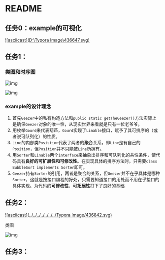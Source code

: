 # README

## 任务0：example的可视化

[![asciicast](D:\Typora Image\436647.svg)](https://asciinema.org/a/436647)



## 任务1：

### 类图和时序图



![img](http://www.plantuml.com/plantuml/png/VPAz3jCm4CVtUuhR-91AHwGCg7Jfme0ei2069p5fX6D7_X2K28bAHM91Oc3g2_00B4Yy3bNx6DZnsGgDn9BSdV_tyvtlLiOoRLqduCxEsjuKosKlc0oH1vNgbfLWnYpgbZMQTG2ZYsjNbe9lbRPSKsZ3-OViF6ab9_EfCgrjbOHMUl4RLl5modpw948aY114jLWW1Gky7axdRr_m4SG0tlU7qm8AKbvEnp-_Fbr-V2qInsFIPGMUF_-y7hxZGm-YM22DfHP9bH4GmY4_rr_WvVSnrh5HJjTJ-3pVgu1Brs7K3g5NrEEt6Ryb933sP00qt8xwzVuPas_ltWCTVrPjhMvbuqt3RKhqtaUOF3WEcVdgTQOQWDvPh_NmVr5MFTQQxQUONDEGtqZGiCBD58iPitdYS5DTS-kzPCBDiccg0mZ5wj2XzobPC6foldNnINsV36936BOM4gJCqa1yn_h_WcbT1Y33xdYqqiePsa-V-poTnM54WRVzE_4NuPgUQSFf1lwULyx6bbTSrguJVm40)

![img](http://www.plantuml.com/plantuml/png/FCYX3W8n30PWtwUOGntp288xW-C9olRdMDAjHziPdfv02FBxBXviCRiG7HuHkvzoteN7fuv5UtOy9qR1KXjlnfs8IwYb5NZ1VhYfnH_NDa2LW-_iIAjEgrHK12MQ3a-Y6n5zFotdzy3AhPvDsVTaH_EJ7QjUJ5pzeclPqpahNiwO_xHZ-ils7YukY5KWjH2MbSBJ_jKl6XgVTsm7egVjkvxDNOfG17OCI15SnSk6pcVTAv_rJNgwg__vh9PdqtO-spmLgW7k0eLdFPrFTlSzNRByQSU6fnlwGSgNxWMwulsUHeHQaEE1rczeWqi33NooV-6pnlL0Bm1r0kMVx5ZBvP2Qbm8CGG00)



### example的设计理念

1. 首先`Geezer`中的私有构造方法和`public static getTheGeezer()`方法实际上是确保`Geezer`对象的唯一性，从现实世界来看就是只有一位老爷爷。
2. 用枚举`Gourd`来代表葫芦，`Gourd`实现了`Linable`接口，赋予了其可排序的（或者说可队列化）的性质。
3. `Line`的内部类`Posistion`代表了两者的**聚合**关系，即`Line`是有自己的`Position`，但`Position`并不只能被`Line`所拥有。
4. 用`Sorter`和`Linable`两个`interface`来抽象出排序和可队列化的共性条件，使代码具有**良好的可扩展性和可修改性**。在实现具体的排序方法时，只需要`class BubbleSort implements Sorter`即可。
5. `Geezer`持有`Sorter`的引用，两者是聚合的关系，但`Geezer`并不在乎具体是哪种`Sorter`，这就是按接口编程的好处，只需要知道接口的用处而不用在乎接口的具体实现。为代码的**可修改性**、**可拓展性**打下了良好的基础



## 任务2：

[![asciicast](../../../../../../../Typora Image/436842.svg)](https://asciinema.org/a/436842)



类图

![img](http://www.plantuml.com/plantuml/png/VLBDYjH04BxNK_JD7nZddXsMTJmimWgoKI_YePDfCs4xtQ6xum-3uC8ANWGFuc71imyWWY3uDBlCF8RLgKhiu3ANr4_LztrLdJhoGRhGDHfkhKDeVJQVjrgQcBbNscPUQkdzR5NBoia6e0_5iYiAhNBhWdASoeqyK-oVr6Pm7rjVXzeQg0tslfIbYbM9w2Gp8NfaZVyNFR3QkfjKeHSKmivcWWaoiJk_lFxyKHm29SHTBAQeZ3ktbnTNlzvllt_Ac6Q1ZN7gJ5n_-B4x_u8K65AUviNIrPzlkvzViSGZHkrnmMpx-mAr6JWj2Qgbo9INdN6eQHyzGS8nVIUnWRv1bF4BWwPeauSNJfepW4g5KtHktudUq4ZHCwaxXMwmUN2rgT3ravvtaFnRr1nApr-CIXwWxGBnfLJHlU-SV9lI37YaulM59WjHcNE4-Ezqn2QTRjy-Z4xF3C7QobNS46C6QybBJY-D-v42zvH02uaMks4WASRMoFXQjdk9wTesG3QiLUy0Ata-RGG-uHBz2AgZZs-adaQ9LZglc5szKMKNLAf39x6Xdt_GcufCSG2v2ekJseV5GnDKfToXS5K1KUVqU8aiQ_bAvR9H5CMh8NDCPjaB7IcpwXhz5m00)



## 任务3：


